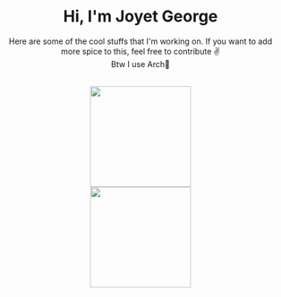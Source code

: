 <h1 align="center">Hi, I'm Joyet George</h1>

<p align="center">Here are some of the cool stuffs that I'm working on. If you want to add more spice to this, feel free to contribute ✌️ <br>
Btw I use Arch🐧</p>

<br>

<div align="center">
  <img height="180em" src="https://github-readme-stats.vercel.app/api?username=joyetgeorge&show_icons=true&theme=dark&include_all_commits=true&count_private=true"/>
  <br>
  <img height="180em" src="https://github-readme-stats.vercel.app/api/top-langs/?username=joyetgeorge&layout=compact&langs_count=7&theme=dark"/>
</div>

